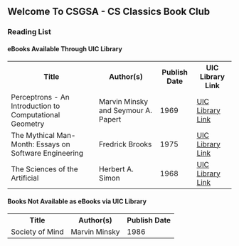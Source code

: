 ## Welcome To CSGSA - CS Classics Book Club

### Reading List
#### eBooks Available Through UIC Library
<table>
  <tr>
    <th>Title</th><th>Author(s)</th><th>Publish Date</th><th>UIC Library Link</th>
  </tr>
  <tr>
    <td>Perceptrons - An Introduction to Computational Geometry</td>
    <td>Marvin Minsky and Seymour A. Papert</td>
    <td>1969</td>
    <td><a href="http://hz9pj6fe4t.search.serialssolutions.com/log?L=HZ9PJ6FE4T&D=-D2&J=TC_036488562&P=EJP&PT=EZProxy&H=7f7890451a&U=http%3A%2F%2Fproxy.cc.uic.edu%2Flogin%3Furl%3Dhttps%3A%2F%2Fieeexplore.ieee.org%2Fservlet%2Fopac%3Fbknumber%3D8076704">UIC Library Link</a></td>
  </tr>
  <tr>
    <td>The Mythical Man-Month: Essays on Software Engineering</td>
    <td>Fredrick Brooks</td>
    <td>1975</td>
    <td><a href="http://hz9pj6fe4t.search.serialssolutions.com/log?L=HZ9PJ6FE4T&D=OODEK&J=TC0000076748&P=EJP&PT=EZProxy&H=f675005304&U=https%3A%2F%2Flearning.oreilly.com%2Flibrary%2Fview%2F%7E%2F0201835959%2F%3Far">UIC Library Link</a></td>
  </tr>
  <tr>
    <td>The Sciences of the Artificial</td>
    <td>Herbert A. Simon</td>
    <td>1968</td>
    <td><a href="http://hz9pj6fe4t.search.serialssolutions.com/log?L=HZ9PJ6FE4T&D=OODEK&J=TC0000076748&P=EJP&PT=EZProxy&H=f675005304&U=https%3A%2F%2Flearning.oreilly.com%2Flibrary%2Fview%2F%7E%2F0201835959%2F%3Far">UIC Library Link</a></td>
  </tr>  
</table>

#### Books Not Available as eBooks via UIC Library
<table>
  <tr><th>Title</th><th>Author(s)</th><th>Publish Date</th></tr>
  <tr>
    <td>Society of Mind</td>
    <td>Marvin Minsky</td>
    <td>1986</td>
  </tr>
</table>
